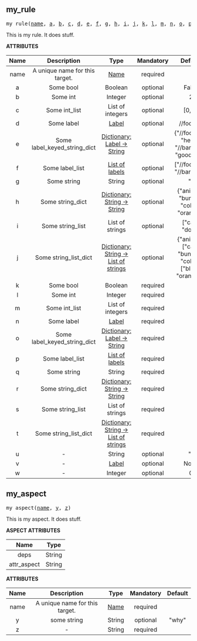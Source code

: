 <!-- Generated with Stardoc: http://skydoc.bazel.build -->

<a name="#my_rule"></a>

## my_rule

<pre>
my_rule(<a href="#my_rule-name">name</a>, <a href="#my_rule-a">a</a>, <a href="#my_rule-b">b</a>, <a href="#my_rule-c">c</a>, <a href="#my_rule-d">d</a>, <a href="#my_rule-e">e</a>, <a href="#my_rule-f">f</a>, <a href="#my_rule-g">g</a>, <a href="#my_rule-h">h</a>, <a href="#my_rule-i">i</a>, <a href="#my_rule-j">j</a>, <a href="#my_rule-k">k</a>, <a href="#my_rule-l">l</a>, <a href="#my_rule-m">m</a>, <a href="#my_rule-n">n</a>, <a href="#my_rule-o">o</a>, <a href="#my_rule-p">p</a>, <a href="#my_rule-q">q</a>, <a href="#my_rule-r">r</a>, <a href="#my_rule-s">s</a>, <a href="#my_rule-t">t</a>, <a href="#my_rule-u">u</a>, <a href="#my_rule-v">v</a>, <a href="#my_rule-w">w</a>)
</pre>

This is my rule. It does stuff.

**ATTRIBUTES**


| Name  | Description | Type | Mandatory | Default |
| :-------------: | :-------------: | :-------------: | :-------------: | :-------------: |
| name |  A unique name for this target.   | <a href="https://bazel.build/docs/build-ref.html#name">Name</a> | required |  |
| a |  Some bool   | Boolean | optional | False |
| b |  Some int   | Integer | optional | 2 |
| c |  Some int_list   | List of integers | optional | [0, 1] |
| d |  Some label   | <a href="https://bazel.build/docs/build-ref.html#labels">Label</a> | optional | //foo:bar |
| e |  Some label_keyed_string_dict   | <a href="https://bazel.build/docs/skylark/lib/dict.html">Dictionary: Label -> String</a> | optional | {"//foo:bar": "hello", "//bar:baz": "goodbye"} |
| f |  Some label_list   | <a href="https://bazel.build/docs/build-ref.html#labels">List of labels</a> | optional | ["//foo:bar", "//bar:baz"] |
| g |  Some string   | String | optional | "" |
| h |  Some string_dict   | <a href="https://bazel.build/docs/skylark/lib/dict.html">Dictionary: String -> String</a> | optional | {"animal": "bunny", "color": "orange"} |
| i |  Some string_list   | List of strings | optional | ["cat", "dog"] |
| j |  Some string_list_dict   | <a href="https://bazel.build/docs/skylark/lib/dict.html">Dictionary: String -> List of strings</a> | optional | {"animal": ["cat", "bunny"], "color": ["blue", "orange"]} |
| k |  Some bool   | Boolean | required |  |
| l |  Some int   | Integer | required |  |
| m |  Some int_list   | List of integers | required |  |
| n |  Some label   | <a href="https://bazel.build/docs/build-ref.html#labels">Label</a> | required |  |
| o |  Some label_keyed_string_dict   | <a href="https://bazel.build/docs/skylark/lib/dict.html">Dictionary: Label -> String</a> | required |  |
| p |  Some label_list   | <a href="https://bazel.build/docs/build-ref.html#labels">List of labels</a> | required |  |
| q |  Some string   | String | required |  |
| r |  Some string_dict   | <a href="https://bazel.build/docs/skylark/lib/dict.html">Dictionary: String -> String</a> | required |  |
| s |  Some string_list   | List of strings | required |  |
| t |  Some string_list_dict   | <a href="https://bazel.build/docs/skylark/lib/dict.html">Dictionary: String -> List of strings</a> | required |  |
| u |  -   | String | optional | "" |
| v |  -   | <a href="https://bazel.build/docs/build-ref.html#labels">Label</a> | optional | None |
| w |  -   | Integer | optional | 0 |


<a name="#my_aspect"></a>

## my_aspect

<pre>
my_aspect(<a href="#my_aspect-name">name</a>, <a href="#my_aspect-y">y</a>, <a href="#my_aspect-z">z</a>)
</pre>

This is my aspect. It does stuff.

**ASPECT ATTRIBUTES**


| Name | Type |
| :-------------: | :-------------: |
| deps| String |
| attr_aspect| String |


**ATTRIBUTES**


| Name  | Description | Type | Mandatory | Default |
| :-------------: | :-------------: | :-------------: | :-------------: | :-------------: |
| name |  A unique name for this target.   | <a href="https://bazel.build/docs/build-ref.html#name">Name</a> | required |   |
| y |  some string   | String | optional |  "why" |
| z |  -   | String | required |   |


